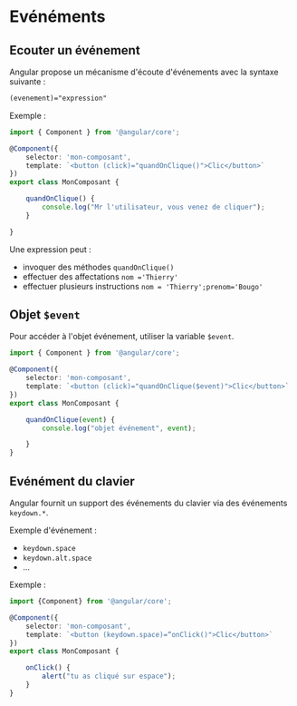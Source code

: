 # Evénéments

## Ecouter un événement

Angular propose un mécanisme d'écoute d'événements avec la syntaxe suivante :

```html
(evenement)="expression"
```

Exemple :

```ts
import { Component } from '@angular/core';

@Component({
    selector: 'mon-composant',
    template: `<button (click)="quandOnClique()">Clic</button>`
})
export class MonComposant {

    quandOnClique() {
        console.log("Mr l'utilisateur, vous venez de cliquer");
    }

}
```

Une expression peut :
* invoquer des méthodes `quandOnClique()`
* effectuer des affectations `nom ='Thierry'`
* effectuer plusieurs instructions `nom = 'Thierry';prenom='Bougo'`

## Objet `$event`

Pour accéder à l'objet événement, utiliser la variable `$event`.

```ts
import { Component } from '@angular/core';

@Component({
    selector: 'mon-composant',
    template: `<button (click)="quandOnClique($event)">Clic</button>`
})
export class MonComposant {

    quandOnClique(event) {
        console.log("objet événement", event);

    }
}
```

## Evénément du clavier

Angular fournit un support des événements du clavier via des événements `keydown.*`.

Exemple d'événement :

* `keydown.space`
* `keydown.alt.space`
* ...

Exemple :

```ts
import {Component} from '@angular/core';

@Component({
    selector: 'mon-composant',
    template: `<button (keydown.space)=“onClick()">Clic</button>`
})
export class MonComposant {

    onClick() {
        alert("tu as cliqué sur espace");
    }
}
```